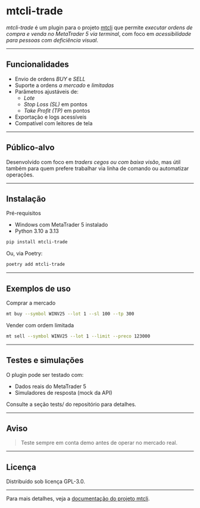 # mtcli-trade
  
*mtcli-trade* é um plugin para o projeto [mtcli](https://github.com/vfranca/mtcli) que permite *executar ordens de compra e venda no MetaTrader 5 via terminal*, com foco em *acessibilidade para pessoas com deficiência visual*.
  
---
  
## Funcionalidades
  
- Envio de ordens *BUY* e *SELL*
- Suporte a ordens *a mercado* e *limitadas*
- Parâmetros ajustáveis de:
  - *Lote*
  - *Stop Loss (SL)* em pontos
  - *Take Profit (TP)* em pontos
- Exportação e logs acessíveis
- Compatível com leitores de tela
  
---
  
## Público-alvo
  
Desenvolvido com foco em *traders cegos ou com baixa visão*, mas útil também para quem prefere trabalhar via linha de comando ou automatizar operações.
  
---
  
## Instalação
  
Pré-requisitos
  
- Windows com MetaTrader 5 instalado
- Python 3.10 a 3.13

  
```bash
pip install mtcli-trade
```
  
Ou, via Poetry:

```bash
poetry add mtcli-trade
```
  
---
  
## Exemplos de uso
  
Comprar a mercado
  
```bash
mt buy --symbol WINV25 --lot 1 --sl 100 --tp 300
```
  
Vender com ordem limitada
  
```bash
mt sell --symbol WINV25 --lot 1 --limit --preco 123000
```
  
---
  
## Testes e simulações
  
O plugin pode ser testado com:
- Dados reais do MetaTrader 5
- Simuladores de resposta (mock da API)
  
Consulte a seção tests/ do repositório para detalhes.
  
---
  
## Aviso
  
> Teste sempre em conta demo antes de operar no mercado real.
  
---
  
## Licença
  
Distribuído sob licença GPL-3.0.
  
---
  
Para mais detalhes, veja a [documentação do projeto mtcli](https://vfranca.github.io/mtcli).
